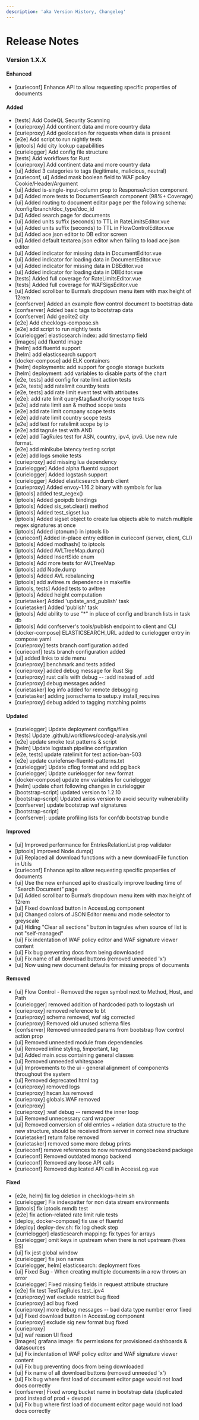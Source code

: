 ```yaml
---
description: 'aka Version History, Changelog'
---
```


# Release Notes

### Version 1.X.X

#### Enhanced

* \[curieconf\] Enhance API to allow requesting specific properties of documents

#### Added

* \[tests\] Add CodeQL Security Scanning
* \[curieproxy\] Add continent data and more country data
* \[curieproxy\] Add geolocation for requests when data is present
* \[e2e\] Add script to run nightly tests
* \[iptools\] Add city lookup capabilities
* \[curielogger\] Add config file structure
* \[tests\] Add workflows for Rust
* \[curieproxy\] Add continent data and more country data
* \[ui\] Added 3 categories to tags \(legitimate, malicious, neutral\)
* \[curieconf, ui\] Added mask boolean field to WAF policy Cookie/Header/Argument
* \[ui\] Added is-single-input-column prop to ResponseAction component
* \[ui\] Added more tests to DocumentSearch component \(98%+ Coverage\)
* \[ui\] Added routing to document editor page per the following schema: /config/branch/doc\_type/doc\_id
* \[ui\] Added search page for documents
* \[ui\] Added units suffix \(seconds\) to TTL in RateLimitsEditor.vue
* \[ui\] Added units suffix \(seconds\) to TTL in FlowControlEditor.vue
* \[ui\] Added ace json editor to DB editor screen
* \[ui\] Added default textarea json editor when failing to load ace json editor
* \[ui\] Added indicator for missing data in DocumentEditor.vue
* \[ui\] Added indicator for loading data in DocumentEditor.vue
* \[ui\] Added indicator for missing data in DBEditor.vue
* \[ui\] Added indicator for loading data in DBEditor.vue
* \[tests\] Added full coverage for RateLimitsEditor.vue
* \[tests\] Added full coverage for WAFSigsEditor.vue
* \[ui\] Added scrollbar to Burma’s dropdown menu item with max height of 12rem
* \[confserver\] Added an example flow control document to bootstrap data
* \[confserver\] Added basic tags to bootstrap data
* \[confserver\] Add geolite2 city
* \[e2e\] Add checklogs-compose.sh
* \[e2e\] add script to run nightly tests
* \[curielogger\] elasticsearch index: add timestamp field
* \[images\] add fluentd image
* \[helm\] add fluentd support
* \[helm\] add elasticsearch support
* \[docker-compose\] add ELK containers
* \[helm\] deployments: add support for google storage buckets
* \[helm\] deployment: add variables to disable parts of the chart
* \[e2e, tests\] add config for rate limit action tests
* \[e2e, tests\] add ratelimit countby tests
* \[e2e, tests\] add rate limit event test with attributes
* \[e2e\]: add rate limit query&tag&authority scope tests
* \[e2e\] add rate limit asn & method scope tests
* \[e2e\] add rate limit company scope tests
* \[e2e\] add rate limit country scope tests
* \[e2e\] add test for ratelimit scope by ip
* \[e2e\] add tagrule test with AND
* \[e2e\] add TagRules test for ASN, country, ipv4, ipv6. Use new rule format.
* \[e2e\] add minikube latency testing script
* \[e2e\] add logs smoke tests
* \[curieproxy\] add missing lua dependency
* \[curielogger\] Added alpha fluentd support
* \[curielogger\] Added logstash support
* \[curielogger\] Added elasticsearch dumb client
* \[curieproxy\] Added envoy-1.16.2 binary with symbols for lua
* \[iptools\] added test\_regex\(\)
* \[iptools\] Added geoipdb bindings
* \[iptools\] Added sis\_set.clear\(\) method
* \[iptools\] Added test\_sigset.lua
* \[iptools\] Added sigset object to create lua objects able to match multiple regex signatures at once
* \[iptools\] Added iptonum\(\) in iptools lib
* \[curieconf\] Added in-place entry edition in curieconf \(server, client, CLI\)
* \[iptools\] Added modhash\(\) to iptools
* \[iptools\] Added AVLTreeMap.dump\(\)
* \[iptools\] Added InsertSide enum
* \[iptools\] Add more tests for AVLTreeMap
* \[iptools\] add Node.dump
* \[iptools\] Added AVL rebalancing
* \[iptools\] add avltree.rs dependence in makefile
* \[iptools, tests\] Added tests to avltree
* \[iptools\] Added height computation
* \[curietasker\] Added 'update\_and\_publish' task
* \[curietasker\] Added 'publish' task
* \[iptools\] Add ability to use "\*" in place of config and branch lists in task db
* \[iptools\] Add confserver's tools/publish endpoint to client and CLI
* \[docker-compose\] ELASTICSEARCH\_URL added to curielogger entry in compose yaml
* \[curieproxy\] tests branch configuration added
* \[curieconf\] tests branch configuration added
* \[ui\] added links to side menu
* \[curieproxy\] benchmark and tests added
* \[curieproxy\] added debug message for Rust Sig
* \[curieproxy\] rust calls with debug -- :add instead of .add
* \[curieproxy\] debug messages added
* \[curietasker\] log info added for remote debugging
* \[curietasker\] adding jsonschema to setup.y install\_requires
* \[curieproxy\] debug added to tagging matching points

#### Updated

* \[curielogger\] Update deployment configs/files
* \[tests\] Update .github/workflows/codeql-analysis.yml
* \[e2e\] update smoke test patterns & script
* \[helm\] Update logstash pipeline configuration
* \[e2e, tests\] update ratelimit for test action-ban-503
* \[e2e\] update curiefense-fluentd-patterns.txt
* \[curielogger\] Update cflog format and add pg back
* \[curielogger\] Update curielogger for new format
* \[docker-compose\] update env variables for curielogger
* \[helm\] update chart following changes in curielogger
* \[bootstrap-script\] updated version to 1.2.10
* \[bootstrap-script\] Updated axios version to avoid security vulnerability
* \[confserver\] update bootstrap waf signatures
* \[bootstrap-script\]
* \[confserver\]: update profiling lists for confdb bootstrap bundle

#### Improved

* \[ui\] Improved performance for EntriesRelationList prop validator
* \[iptools\] improved Node.dump\(\)
* \[ui\] Replaced all download functions with a new downloadFile function in Utils
* \[curieconf\] Enhance api to allow requesting specific properties of documents
* \[ui\] Use the new enhanced api to drastically improve loading time of “Search Document” page
* \[ui\] Added scrollbar to Burma’s dropdown menu item with max height of 12rem
* \[ui\] Fixed download button in AccessLog component
* \[ui\] Changed colors of JSON Editor menu and mode selector to greyscale
* \[ui\] Hiding "Clear all sections" button in tagrules when source of list is not "self-managed"
* \[ui\] Fix indentation of WAF policy editor and WAF signature viewer content
* \[ui\] Fix bug preventing docs from being downloaded
* \[ui\] Fix name of all download buttons \(removed unneeded 'x'\)
* \[ui\] Now using new document defaults for missing props of documents

#### Removed

* \[ui\] Flow Control - Removed the regex symbol next to Method, Host, and Path
* \[curielogger\] removed addition of hardcoded path to logstash url
* \[curieproxy\] removed reference to bt
* \[curieproxy\] schema removed, waf sig corrected
* \[curieproxy\] Removed old unused schema files
* \[confserver\] Removed unneeded params from bootstrap flow control action prop
* \[ui\] Removed unneeded module from dependencies
* \[ui\] Removed inline styling, !important, tag
* \[ui\] Added main.scss containing general classes
* \[ui\] Removed unneeded whitespace
* \[ui\] Improvements to the ui - general alignment of components throughout the system
* \[ui\] Removed deprecated html tag
* \[curieproxy\] removed logs
* \[curieproxy\] hscan.lus removed
* \[curieproxy\] globals.WAF removed
* \[curieproxy\]
* \[curieproxy\] :waf debug -- removed the inner loop
* \[ui\] Removed unnecessary card wrapper
* \[ui\] Removed conversion of old entries + relation data structure to the new structure, should be received from server in correct new structure
* \[curietasker\] return false removed
* \[curietasker\] removed some more debug prints
* \[curieconf\] remove references to now removed mongobackend package
* \[curieconf\] Removed outdated mongo backend
* \[curieconf\] Removed any loose API calls
* \[curieconf\] Removed duplicated API call in AccessLog.vue

#### Fixed

* \[e2e, helm\] fix log deletion in checklogs-helm.sh
* \[curielogger\] Fix indexpatter for non data stream environments
* \[iptools\] fix iptools mmdb test
* \[e2e\] fix action-related rate limit rule tests
* \[deploy, docker-compose\] fix use of fluentd
* \[deploy\] deploy-dev.sh: fix log check step
* \[currielogger\] elasticsearch mapping: fix types for arrays
* \[curielogger\] omit keys in upstream when there is not upstream \(fixes ES\)
* \[ui\] fix jest global window
* \[curielogger\] fix json names
* \[curielogger, helm\] elasticsearch: deployment fixes
* \[ui\] Fixed Bug - When creating multiple documents in a row throws an error
* \[curielogger\] Fixed missing fields in request attribute structure
* \[e2e\] fix test TestTagRules.test\_ipv4
* \[curieproxy\] waf exclude restrict bug fixed
* \[curieproxy\] acl bug fixed
* \[curieproxy\] more debug messages -- bad data type number error fixed
* \[ui\] Fixed download button in AccessLog component
* \[curieproxy\] exclude sig new format bug fixed
* \[curieproxy\]
* \[ui\] waf reason UI fixed
* \[images\] grafana image: fix permissions for provisioned dashboards & datasources
* \[ui\] Fix indentation of WAF policy editor and WAF signature viewer content
* \[ui\] Fix bug preventing docs from being downloaded
* \[ui\] Fix name of all download buttons \(removed unneeded 'x'\)
* \[ui\] Fix bug where first load of document editor page would not load docs correctly
* \[confserver\] Fixed wrong bucket name in bootstrap data \(duplicated prod instead of prod + devops\)
* \[ui\] Fix bug where first load of document editor page would not load docs correctly

